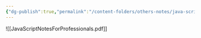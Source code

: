 ```yaml
---
{"dg-publish":true,"permalink":"/content-folders/others-notes/java-script/java-script-notes-for-professionals/","title":"JavaScriptNotesForProfessionals.pdf"}
---
```



![[JavaScriptNotesForProfessionals.pdf]]
